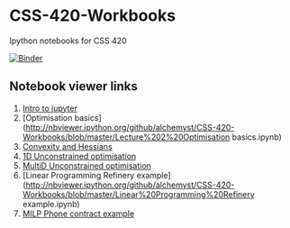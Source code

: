 # CSS-420-Workbooks
Ipython notebooks for CSS 420

[![Binder](http://mybinder.org/badge.svg)](http://mybinder.org/repo/alchemyst/CSS-420-Workbooks)

## Notebook viewer links

1. [Intro to jupyter](http://nbviewer.ipython.org/github/alchemyst/CSS-420-Workbooks/blob/master/Lecture%201%20Intro%20to%20jupyter.ipynb)
2. [Optimisation basics](http://nbviewer.ipython.org/github/alchemyst/CSS-420-Workbooks/blob/master/Lecture%202%20Optimisation basics.ipynb)
3. [Convexity and Hessians](http://nbviewer.ipython.org/github/alchemyst/CSS-420-Workbooks/blob/master/Lecture%203%20Convexity%20and%20Hessians.ipynb)
4. [1D Unconstrained optimisation](http://nbviewer.ipython.org/github/alchemyst/CSS-420-Workbooks/blob/master/Lecture%204%201D%20Unconstrained%20optimisation.ipynb)
5. [MultiD Unconstrained optimisation](http://nbviewer.ipython.org/github/alchemyst/CSS-420-Workbooks/blob/master/Lecture%205%20MultiD%20Unconstrained%20optimisation.ipynb)
6. [Linear Programming Refinery example](http://nbviewer.ipython.org/github/alchemyst/CSS-420-Workbooks/blob/master/Linear%20Programming%20Refinery example.ipynb)
7. [MILP Phone contract example](http://nbviewer.ipython.org/github/alchemyst/CSS-420-Workbooks/blob/master/MILP%20Phone%20contract%20example.ipynb)
